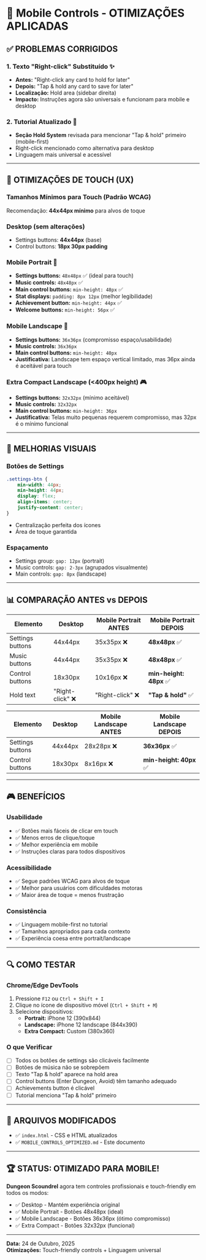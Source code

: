 # 📱 Mobile Controls - OTIMIZAÇÕES APLICADAS

## ✅ PROBLEMAS CORRIGIDOS

### 1. **Texto "Right-click" Substituído** ✨
- **Antes:** "Right-click any card to hold for later"
- **Depois:** "Tap & hold any card to save for later"
- **Localização:** Hold area (sidebar direita)
- **Impacto:** Instruções agora são universais e funcionam para mobile e desktop

### 2. **Tutorial Atualizado** 📖
- **Seção Hold System** revisada para mencionar "Tap & hold" primeiro (mobile-first)
- Right-click mencionado como alternativa para desktop
- Linguagem mais universal e acessível

---

## 🎯 OTIMIZAÇÕES DE TOUCH (UX)

### **Tamanhos Mínimos para Touch (Padrão WCAG)**
Recomendação: **44x44px mínimo** para alvos de toque

### **Desktop (sem alterações)**
- Settings buttons: **44x44px** (base)
- Control buttons: **18px 30px padding**

### **Mobile Portrait** 📱
- **Settings buttons:** `48x48px` ✅ (ideal para touch)
- **Music controls:** `48x48px` ✅
- **Main control buttons:** `min-height: 48px` ✅
- **Stat displays:** `padding: 8px 12px` (melhor legibilidade)
- **Achievement button:** `min-height: 44px` ✅
- **Welcome buttons:** `min-height: 56px` ✅

### **Mobile Landscape** 🔄
- **Settings buttons:** `36x36px` (compromisso espaço/usabilidade)
- **Music controls:** `36x36px`
- **Main control buttons:** `min-height: 40px`
- **Justificativa:** Landscape tem espaço vertical limitado, mas 36px ainda é aceitável para touch

### **Extra Compact Landscape** (<400px height) 🎮
- **Settings buttons:** `32x32px` (mínimo aceitável)
- **Music controls:** `32x32px`
- **Main control buttons:** `min-height: 36px`
- **Justificativa:** Telas muito pequenas requerem compromisso, mas 32px é o mínimo funcional

---

## 🎨 MELHORIAS VISUAIS

### **Botões de Settings**
```css
.settings-btn {
    min-width: 44px;
    min-height: 44px;
    display: flex;
    align-items: center;
    justify-content: center;
}
```
- Centralização perfeita dos ícones
- Área de toque garantida

### **Espaçamento**
- Settings group: `gap: 12px` (portrait)
- Music controls: `gap: 2-3px` (agrupados visualmente)
- Main controls: `gap: 8px` (landscape)

---

## 📊 COMPARAÇÃO ANTES vs DEPOIS

| Elemento | Desktop | Mobile Portrait ANTES | Mobile Portrait DEPOIS |
|----------|---------|----------------------|------------------------|
| Settings buttons | 44x44px | 35x35px ❌ | **48x48px** ✅ |
| Music buttons | 44x44px | 35x35px ❌ | **48x48px** ✅ |
| Control buttons | 18x30px | 10x16px ❌ | **min-height: 48px** ✅ |
| Hold text | "Right-click" ❌ | "Right-click" ❌ | **"Tap & hold"** ✅ |

| Elemento | Desktop | Mobile Landscape ANTES | Mobile Landscape DEPOIS |
|----------|---------|----------------------|------------------------|
| Settings buttons | 44x44px | 28x28px ❌ | **36x36px** ✅ |
| Control buttons | 18x30px | 8x16px ❌ | **min-height: 40px** ✅ |

---

## 🎮 BENEFÍCIOS

### **Usabilidade**
- ✅ Botões mais fáceis de clicar em touch
- ✅ Menos erros de clique/toque
- ✅ Melhor experiência em mobile
- ✅ Instruções claras para todos dispositivos

### **Acessibilidade**
- ✅ Segue padrões WCAG para alvos de toque
- ✅ Melhor para usuários com dificuldades motoras
- ✅ Maior área de toque = menos frustração

### **Consistência**
- ✅ Linguagem mobile-first no tutorial
- ✅ Tamanhos apropriados para cada contexto
- ✅ Experiência coesa entre portrait/landscape

---

## 🔍 COMO TESTAR

### **Chrome/Edge DevTools**
1. Pressione `F12` ou `Ctrl + Shift + I`
2. Clique no ícone de dispositivo móvel (`Ctrl + Shift + M`)
3. Selecione dispositivos:
   - **Portrait:** iPhone 12 (390x844)
   - **Landscape:** iPhone 12 landscape (844x390)
   - **Extra Compact:** Custom (380x360)

### **O que Verificar**
- [ ] Todos os botões de settings são clicáveis facilmente
- [ ] Botões de música não se sobrepõem
- [ ] Texto "Tap & hold" aparece na hold area
- [ ] Control buttons (Enter Dungeon, Avoid) têm tamanho adequado
- [ ] Achievements button é clicável
- [ ] Tutorial menciona "Tap & hold" primeiro

---

## 📁 ARQUIVOS MODIFICADOS

- ✅ `index.html` - CSS e HTML atualizados
- ✅ `MOBILE_CONTROLS_OPTIMIZED.md` - Este documento

---

## 🏆 STATUS: OTIMIZADO PARA MOBILE!

**Dungeon Scoundrel** agora tem controles profissionais e touch-friendly em todos os modos:
- ✅ Desktop - Mantém experiência original
- ✅ Mobile Portrait - Botões 48x48px (ideal)
- ✅ Mobile Landscape - Botões 36x36px (ótimo compromisso)
- ✅ Extra Compact - Botões 32x32px (funcional)

---

**Data:** 24 de Outubro, 2025  
**Otimizações:** Touch-friendly controls + Linguagem universal

